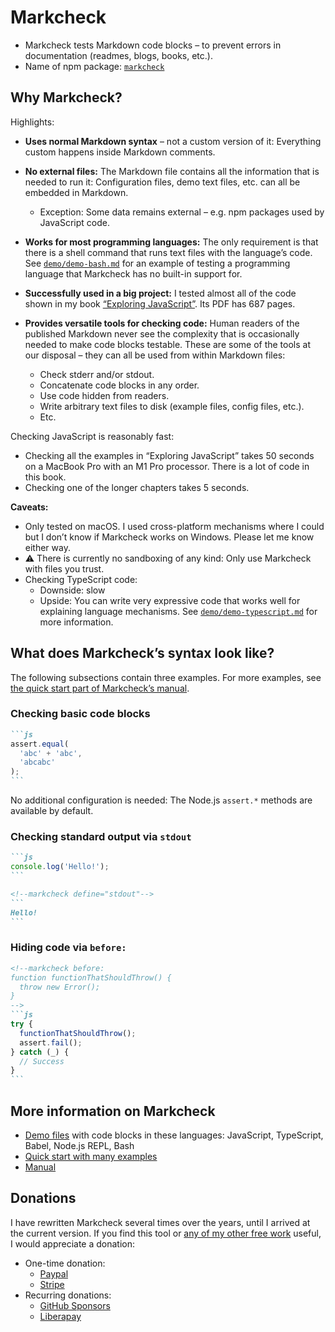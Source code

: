 # Markcheck

* Markcheck tests Markdown code blocks – to prevent errors in documentation (readmes, blogs, books, etc.).
* Name of npm package: [`markcheck`](https://www.npmjs.com/package/markcheck)

## Why Markcheck?

Highlights:

* **Uses normal Markdown syntax** – not a custom version of it: Everything custom happens inside Markdown comments.

* **No external files:** The Markdown file contains all the information that is needed to run it: Configuration files, demo text files, etc. can all be embedded in Markdown.
  * Exception: Some data remains external – e.g. npm packages used by JavaScript code.

* **Works for most programming languages:** The only requirement is that there is a shell command that runs text files with the language’s code. See [`demo/demo-bash.md`](demo/demo-bash.md?plain=1) for an example of testing a programming language that Markcheck has no built-in support for.

* **Successfully used in a big project:** I tested almost all of the code shown in my book [“Exploring JavaScript”](https://exploringjs.com/js/). Its PDF has 687 pages.

* **Provides versatile tools for checking code:** Human readers of the published Markdown never see the complexity that is occasionally needed to make code blocks testable. These are some of the tools at our disposal – they can all be used from within Markdown files:
  * Check stderr and/or stdout.
  * Concatenate code blocks in any order.
  * Use code hidden from readers.
  * Write arbitrary text files to disk (example files, config files, etc.).
  * Etc.

Checking JavaScript is reasonably fast:

* Checking all the examples in “Exploring JavaScript” takes 50 seconds on a MacBook Pro with an M1 Pro processor. There is a lot of code in this book.
* Checking one of the longer chapters takes 5 seconds.

**Caveats:**

* Only tested on macOS. I used cross-platform mechanisms where I could but I don’t know if Markcheck works on Windows. Please let me know either way.
* ⚠️ There is currently no sandboxing of any kind: Only use Markcheck with files you trust.
* Checking TypeScript code:
  * Downside: slow
  * Upside: You can write very expressive code that works well for explaining language mechanisms. See [`demo/demo-typescript.md`](demo/demo-typescript.md?plain=1) for more information.

## What does Markcheck’s syntax look like?

The following subsections contain three examples. For more examples, see [the quick start part of Markcheck’s manual](doc/manual/quick-start.md#markdown-examples).

### Checking basic code blocks

``````md
```js
assert.equal(
  'abc' + 'abc',
  'abcabc'
);
```
``````

No additional configuration is needed: The Node.js `assert.*` methods are available by default.

### Checking standard output via `stdout`

<!--markcheck containedInFile="demo/demo-javascript.md"-->
``````md
```js
console.log('Hello!');
```

<!--markcheck define="stdout"-->
```
Hello!
```
``````

### Hiding code via `before:`

<!--markcheck containedInFile="demo/demo-javascript.md"-->
``````md
<!--markcheck before:
function functionThatShouldThrow() {
  throw new Error();
}
-->
```js
try {
  functionThatShouldThrow();
  assert.fail();
} catch (_) {
  // Success
}
```
``````

## More information on Markcheck

* [Demo files](demo/README.md) with code blocks in these languages: JavaScript, TypeScript, Babel, Node.js REPL, Bash
* [Quick start with many examples](doc/manual/quick-start.md)
* [Manual](doc/manual/)

## Donations

I have rewritten Markcheck several times over the years, until I arrived at the current version. If you find this tool or [any of my other free work](https://dr-axel.de) useful, I would appreciate a donation:

* One-time donation:
  * [Paypal](https://paypal.me/rauschma)
  * [Stripe](https://buy.stripe.com/bIY4hd5etaYZ9d6cMM)
* Recurring donations:
  * [GitHub Sponsors](https://github.com/sponsors/rauschma)
  * [Liberapay](https://liberapay.com/rauschma/donate)
